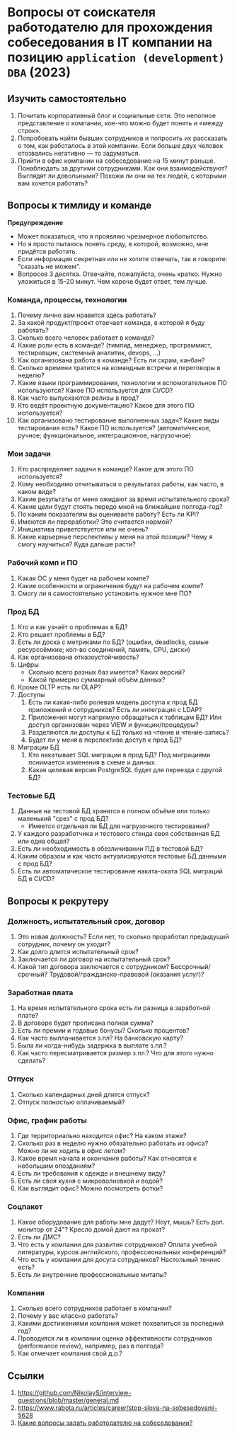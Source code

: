 # Вопросы от соискателя работодателю для прохождения собеседования в IT компании на позицию `application (development) DBA` (2023)

## Изучить самостоятельно 

1. Почитать корпоративный блог и социальные сети. 
   Это неполное представление о компании, кое-что можно будет понять и «между строк».
2. Попробовать найти бывших сотрудников и попросить их рассказать о том, как работалось в этой компании. 
   Если больше двух человек отозвались негативно — то задуматься.
3. Прийти в офис компании на собеседование на 15 минут раньше. Понаблюдать за другими сотрудниками. 
   Как они взаимодействуют? Выглядят ли довольными? Похожи ли они на тех людей, с которыми вам хочется работать?

## Вопросы к тимлиду и команде

__Предупреждение__
* Может показаться, что я проявляю чрезмерное любопытство.  
* Но я просто пытаюсь понять среду, в которой, возможно, мне придётся работать.
* Если информация секретная или не хотите отвечать, так и говорите: "сказать не можем".  
* Вопросов 3 десятка. Отвечайте, пожалуйста, очень кратко. 
  Нужно уложиться в 15-20 минут. Чем короче будет ответ, тем лучше.

### Команда, процессы, технологии
1. Почему лично вам нравится здесь работать?
1. За какой продукт/проект отвечает команда, в которой я буду работать?
1. Сколько всего человек работает в команде?
1. Какие роли есть в команде? (тимлид, менеджер, программист, тестировщик, системный аналитик, devops, ...)
1. Как организована работа в команде? Есть ли скрам, канбан? 
1. Сколько времени тратится на командные встречи и переговоры в неделю?
1. Какие языки программирования, технологии и вспомогательное ПО используются? Какое ПО используется для CI/CD?
1. Как часто выпускаются релизы в прод?
1. Кто ведёт проектную документацию? Какое для этого ПО используется?
1. Как организовано тестирование выполненных задач? Какие виды тестирования есть? Какое ПО используется? 
   (автоматическое, ручное; функциональное, интеграционное, нагрузочное)

### Мои задачи
1. Кто распределяет задачи в команде? Какое для этого ПО используется?
1. Кому необходимо отчитываться о результатах работы, как часто, в каком виде?
1. Какие результаты от меня ожидают за время испытательного срока?
1. Какие цели будут стоять передо мной на ближайшие полгода-год?
1. По каким показателям вы оцениваете работу? Есть ли KPI?
1. Имеются ли переработки? Это считается нормой?
1. Инициатива приветствуется или не очень?
1. Какие карьерные перспективы у меня на этой позиции? Чему я смогу научиться? Куда дальше расти?

### Рабочий комп и ПО
1. Какая ОС у меня будет на рабочем компе?
1. Какие особенности и ограничения будут на рабочем компе?
1. Смогу ли я самостоятельно установить нужное мне ПО?
  
### Прод БД
1. Кто и как узнаёт о проблемах в БД? 
1. Кто решает проблемы в БД?
1. Есть ли доска с метриками по БД? (ошибки, deadlocks, самые ресурсоёмкие; кол-во соединений, память, CPU, диски)
1. Как организована отказоустойчивость?
1. Цифры
   * Сколько всего разных баз имеется? Каких версий?
   * Какой примерно суммарный объём данных? 
1. Кроме OLTP есть ли OLAP?
1. Доступы 
   1. Есть ли какая-либо ролевая модель доступа к прод БД приложений и сотрудников? Есть ли интеграция с LDAP? 
   1. Приложения могут напрямую обращаться к таблицам БД? Или доступ организован через VIEW и функции/процедуры?
   1. Разделяются ли доступы к БД только на чтение и чтение-запись?
   1. Будет ли у меня в перспективе доступ к прод БД?
1. Миграции БД
   1. Кто накатывает SQL миграции в прод БД? Под миграциями понимается изменения в схеме и данных.
   1. Какая целевая версия PostgreSQL будет для переезда с другой БД?

### Тестовые БД
1. Данные на тестовой БД хранятся в полном объёме или только маленький "срез" с прод БД?
   * Имеется отдельная ли БД для нагрузочного тестирования?
1. У каждого разработчика и тестового стенда своя собственная БД или одна общая?
1. Есть ли необходимость в обезличивании ПД в тестовой БД?
1. Каким образом и как часто актуализируются тестовые БД данными с прод БД?
1. Есть ли автоматическое тестирование наката-оката SQL миграций БД в CI/CD? 


## Вопросы к рекрутеру

### Должность, испытательный срок, договор 
1. Это новая должность? 
   Если нет, то сколько проработал предыдущий сотрудник, почему он уходит?
1. Как долго длится испытательный срок?
1. Заключается ли договор на испытательный срок?
1. Какой тип договора заключается с сотрудником?
   Бессрочный/срочный? Трудовой/гражданско-правовой (оказания услуг)?

### Заработная плата
1. На время испытательного срока есть ли разница в заработной плате?
1. В договоре будет прописана полная сумма? 
1. Есть ли премии и годовые бонусы? Сколько процентов?
1. Как часто выплачивается з.пл? На банковскую карту?
1. Была ли когда-нибудь задержка в выплате з.пл.?
1. Как часто пересматривается размер з.пл.? Что для этого нужно сделать?

### Отпуск
1. Сколько календарных дней длится отпуск?
1. Отпуск полностью оплачиваемый?

### Офис, график работы
1. Где территориально находится офис? На каком этаже?
1. Сколько раз в неделю нужно обязательно работать из офиса? Можно ли не ходить в офис летом?
1. Какое время начала и окончания работы? Как относятся к небольшим опозданиям?
1. Есть ли требования к одежде и внешнему виду?
1. Есть ли своя кухня c микроволновкой и водой?
1. Как выглядит офис? Можно посмотреть фотки?

### Соцпакет
1. Какое оборудование для работы мне дадут? Ноут, мышь? Есть доп. монитор от 24"? Кресло домой дают на прокат?
1. Есть ли ДМС?
1. Что есть у компании для развития сотрудников? Оплата учебной литературы, курсов английского, профессиональных конференций?
1. Что есть у компании для досуга сотрудников? Настольный теннис есть?
1. Есть ли внутренние профессиональные митапы? 

### Компания
1. Сколько всего сотрудников работает в компании?
1. Почему у вас классно работать?
1. Какими достижениями компания может похвалиться за последний год?
1. Проводится ли в компании оценка эффективности сотрудников (performance review), например, раз в полгода?
1. Как отмечает компания свой д.р.?

## Ссылки

1. https://github.com/NikolayS/interview-questions/blob/master/general.md
1. https://www.rabota.ru/articles/career/stop-slova-na-sobesedovanii-5628
1. [Какие вопросы задать работодателю на собеседовании?](https://habr.com/ru/post/655631/)
